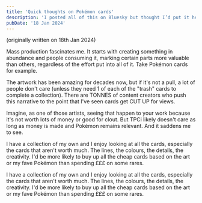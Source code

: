 ```yaml
---
title: 'Quick thoughts on Pokémon cards'
description: 'I posted all of this on Bluesky but thought I’d put it here for posterity. Some quick thoughts on Pokémon cards and their worth.'
pubDate: '18 Jan 2024'
---
```


(originally written on 18th Jan 2024)

Mass production fascinates me. It starts with creating something in abundance and people consuming it, marking certain parts more valuable than others, regardless of the effort put into all of it. Take Pokémon cards for example.

The artwork has been amazing for decades now, but if it's not a pull, a lot of people don't care (unless they need 1 of each of the "trash" cards to complete a collection). There are TONNES of content creators who push this narrative to the point that I've seen cards get CUT UP for views.

Imagine, as one of those artists, seeing that happen to your work because it's not worth lots of money or good for clout. But TPCi likely doesn't care as long as money is made and Pokémon remains relevant. And it saddens me to see. 

I have a collection of my own and I enjoy looking at all the cards, especially the cards that aren't worth much. The lines, the colours, the details, the creativity. I'd be more likely to buy up all the cheap cards based on the art or my fave Pokémon than spending £££ on some rares.

I have a collection of my own and I enjoy looking at all the cards, especially the cards that aren't worth much. The lines, the colours, the details, the creativity. I'd be more likely to buy up all the cheap cards based on the art or my fave Pokémon than spending £££ on some rares.
